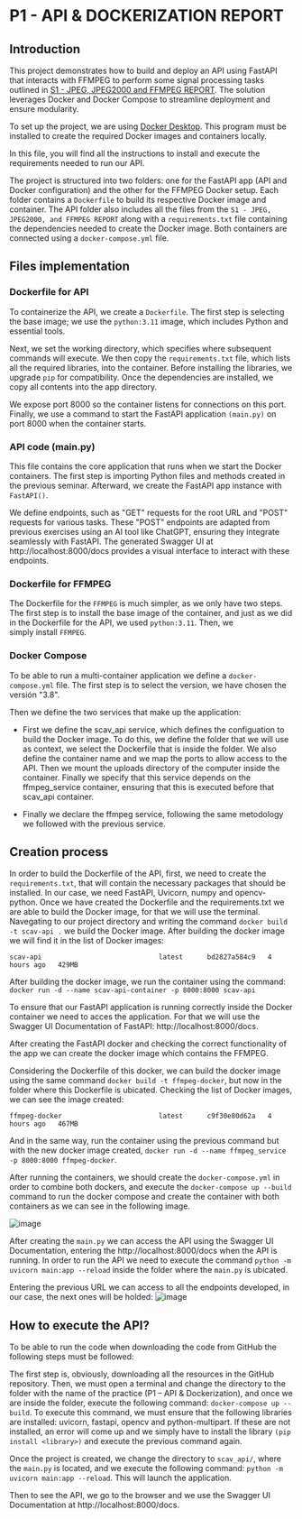 # P1 - API & DOCKERIZATION REPORT
## Introduction
This project demonstrates how to build and deploy an API using FastAPI that interacts with FFMPEG to perform some signal processing tasks outlined in [S1 - JPEG, JPEG2000 and FFMPEG REPORT](https://github.com/JoanMontes/Audio_and_Video_Coding_Systems/tree/main/S1%20-%20JPEG%2C%20JPEG2000%20and%20FFMPEG). The solution leverages Docker and Docker Compose to streamline deployment and ensure modularity.

To set up the project, we are using [Docker Desktop](https://www.docker.com/products/docker-desktop/). This program must be installed to create the required Docker images and containers locally.

In this file, you will find all the instructions to install and execute the requirements needed to run our API.

The project is structured into two folders: one for the FastAPI app (API and Docker configuration) and the other for the FFMPEG Docker setup. Each folder contains a `Dockerfile` to build its respective Docker image and container. The API folder also includes all the files from the `S1 - JPEG, JPEG2000, and FFMPEG REPORT` along with a `requirements.txt` file containing the dependencies needed to create the Docker image. Both containers are connected using a `docker-compose.yml` file.


## Files implementation

### Dockerfile for API
To containerize the API, we create a `Dockerfile`. The first step is selecting the base image; we use the `python:3.11` image, which includes Python and essential tools.

Next, we set the working directory, which specifies where subsequent commands will execute. We then copy the `requirements.txt` file, which lists all the required libraries, into the container. Before installing the libraries, we upgrade `pip` for compatibility. Once the dependencies are installed, we copy all contents into the app directory.

We expose port 8000 so the container listens for connections on this port. Finally, we use a command to start the FastAPI application `(main.py)` on port 8000 when the container starts.

### API code (main.py)
This file contains the core application that runs when we start the Docker containers. The first step is importing Python files and methods created in the previous seminar. Afterward, we create the FastAPI app instance with `FastAPI()`.

We define endpoints, such as "GET" requests for the root URL and "POST" requests for various tasks. These "POST" endpoints are adapted from previous exercises using an AI tool like ChatGPT, ensuring they integrate seamlessly with FastAPI. The generated Swagger UI at http://localhost:8000/docs provides a visual interface to interact with these endpoints.

### Dockerfile for FFMPEG
The Dockerfile for the `FFMPEG` is much simpler, as we only have two steps. The first step is to install the base image of the container, and just as we did in the Dockerfile for the API, we used `python:3.11`. Then, we simply install `FFMPEG`.

### Docker Compose
To be able to run a multi-container application we define a `docker-compose.yml` file. 
The first step is to select the version, we have chosen the versión "3.8".

Then we define the two services that make up the application:

- First we define the scav_api service, which defines the configuation to build the Docker image. To do this, we define the folder that we will use as context, we select the Dockerfile that is inside the folder. We also define the container name and we map the ports to allow access to the API. Then we mount the uploads directory of the computer inside the container. Finally we specify that this service depends on the ffmpeg_service container, ensuring that this is executed before that scav_api container.

- Finally we declare the ffmpeg service, following the same metodology we followed with the previous service.

## Creation process
In order to build the Dockerfile of the API, first, we need to create the `requirements.txt`, that will contain the necessary packages that should be installed. In our case, we need FastAPI, Uvicorn, numpy and opencv-python.
Once we have created the Dockerfile and the requirements.txt we are able to build the Docker image, for that we will use the terminal. Navegating to our project directory and writing the command `docker build -t scav-api .` we build the Docker image. After building the docker image we will find it in the list of Docker images: 

`scav-api                             latest      bd2827a584c9   4 hours ago   429MB`

After building the docker image, we run the container using the command: `docker run -d --name scav-api-container -p 8000:8000 scav-api`

To ensure that our FastAPI application is running correctly inside the Docker container we need to acces the application. For that we will use the Swagger UI Documentation of FastAPI: http://localhost:8000/docs.

After creating the FastAPI docker and checking the correct functionality of the app we can create the docker image which contains the FFMPEG.

Considering the Dockerfile of this docker, we can build the docker image using the same command `docker build -t ffmpeg-docker`, but now in the folder where this Dockerfile is ubicated. Checking the list of Docker images, we can see the image created:

`ffmpeg-docker                        latest      c9f30e80d62a   4 hours ago   467MB`

And in the same way, run the container using the previous command but with the new docker image created, `docker run -d --name ffmpeg_service -p 8000:8000 ffmpeg-docker`.

After running the containers, we should create the `docker-compose.yml` in order to combine both dockers, and execute the `docker-compose up --build` command to run the docker compose and create the container with both containers as we can see in the following image.

![image](https://github.com/user-attachments/assets/af78beb5-1eca-4dc3-837a-6bf6d7d9c3cb)

After creating the `main.py` we can access the API using the Swagger UI Documentation, entering the http://localhost:8000/docs when the API is running. In order to run the API we need to execute the command `python -m uvicorn main:app --reload` inside the folder where the `main.py` is ubicated.

Entering the previous URL we can access to all the endpoints developed, in our case, the next ones will be holded:
![image](https://github.com/user-attachments/assets/e18b7d7f-4a4c-4e5e-809a-7df245c7765f)


## How to execute the API?
To be able to run the code when downloading the code from GitHub the following steps must be followed: 

The first step is, obviously, downloading all the resources in the GitHub repository. Then, we must open a terminal and change the directory to the folder with the name of the practice (P1 – API &
Dockerization), and once we are inside the folder, execute the following command: `docker-compose up --build`.
To execute this command, we must ensure that the following libraries are installed: uvicorn, fastapi, opencv and python-multipart. If these are not installed, an error will come up and we simply have to install the library `(pip install <library>)` and execute the previous command again. 

Once the project is created, we change the directory to `scav_api/`, where the `main.py` is located, and we execute the following command:
`python -m uvicorn main:app --reload`. This will launch the application. 

Then to see the API, we go to the browser and we use the Swagger UI Documentation at http://localhost:8000/docs.
